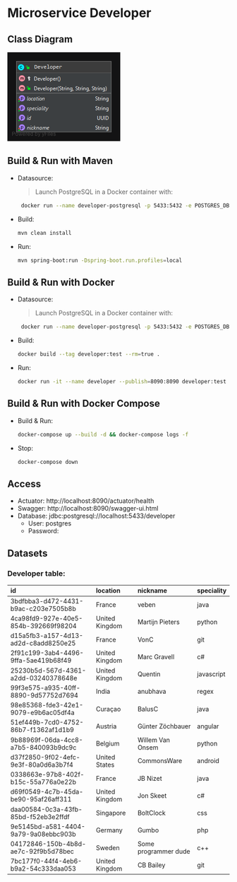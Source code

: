 # Microservice Developer

## Class Diagram
![](./img/class-diagram.png)

## Build & Run with Maven
- Datasource:
     > Launch PostgreSQL in a Docker container with:
     ```sh
      docker run --name developer-postgresql -p 5433:5432 -e POSTGRES_DB=developer postgres:11.5-alpine
     ```
- Build:
    ```sh
    mvn clean install
    ```
- Run:
    ```sh
    mvn spring-boot:run -Dspring-boot.run.profiles=local
    ```

## Build & Run with Docker
- Datasource:
     > Launch PostgreSQL in a Docker container with:
     ```sh
      docker run --name developer-postgresql -p 5433:5432 -e POSTGRES_DB=developer postgres:11.5-alpine
     ```
- Build:
    ```sh
    docker build --tag developer:test --rm=true .
    ```
- Run:
    ```sh
    docker run -it --name developer --publish=8090:8090 developer:test
    ```

## Build & Run with Docker Compose
- Build & Run:
    ```sh
    docker-compose up --build -d && docker-compose logs -f
    ```
- Stop:
    ```sh
    docker-compose down
    ```

## Access
- Actuator: http://localhost:8090/actuator/health
- Swagger: http://localhost:8090/swagger-ui.html
- Database: jdbc:postgresql://localhost:5433/developer
    - User: postgres
    - Password:
    
## Datasets
### Developer table:
| id | location | nickname | speciality |
| :--- | :--- | :--- | :--- |
| 3bdfbba3-d472-4431-b9ac-c203e7505b8b | France | veben | java |
| 4ca98fd9-927e-40e5-854b-392669f98204 | United Kingdom | Martijn Pieters | python |
| d15a5fb3-a157-4d13-ad2d-c8add8250e25 | France | VonC | git |
| 2f91c199-3ab4-4496-9ffa-5ae419b68f49 | United Kingdom | Marc Gravell | c# |
| 25230b5d-567d-4361-a2dd-03240378648e | United Kingdom | Quentin | javascript |
| 99f3e575-a935-40ff-8890-9d57752d7694 | India | anubhava | regex |
| 98e85368-fde3-42e1-9079-e9b6ac05df4a | Curaçao | BalusC | java |
| 51ef449b-7cd0-4752-86b7-f1362af1d1b9 | Austria | Günter Zöchbauer | angular |
| 9b88969f-06da-4cc8-a7b5-840093b9dc9c | Belgium | Willem Van Onsem | python |
| d37f2850-9f02-4efc-9e3f-80a0d6a3b7f4 | United States | CommonsWare | android |
| 0338663e-97b8-402f-b15c-55a776a0e22b | France | JB Nizet | java |
| d69f0549-4c7b-45da-be90-95af26aff311 | United Kingdom | Jon Skeet | c# |
| daa00584-0c3a-43fb-85bd-f52eb3e2ffdf | Singapore | BoltClock | css |
| 9e5145bd-a581-4404-9a79-9a08ebbc903b | Germany | Gumbo | php |
| 04172846-150b-4b8d-ae7c-92f9b5d78bec | Sweden | Some programmer dude | c++ |
| 7bc177f0-44f4-4eb6-b9a2-54c333daa053 | United Kingdom | CB Bailey | git |